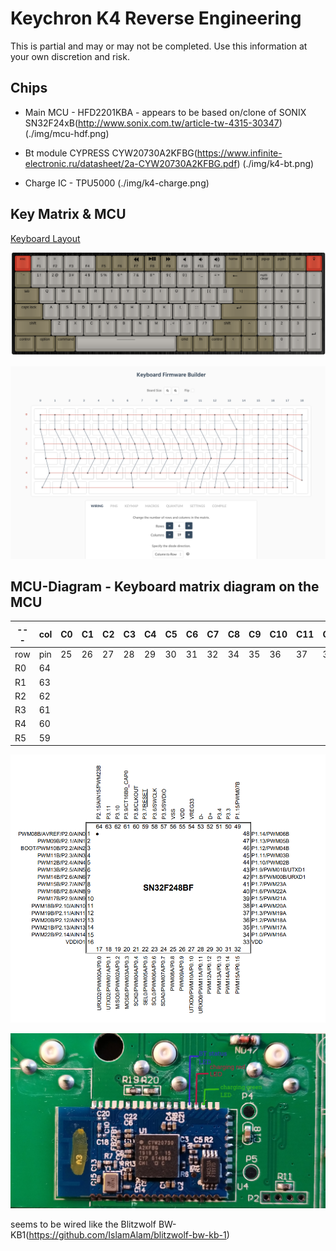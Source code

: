 # Keychron K4 Reverse Engineering

This is partial and may or may not be completed.
Use this information at your own discretion and risk.

## Chips
* Main MCU - HFD2201KBA - appears to be based on/clone of SONIX SN32F24xB(http://www.sonix.com.tw/article-tw-4315-30347)
(./img/mcu-hdf.png)

* Bt module CYPRESS CYW20730A2KFBG(https://www.infinite-electronic.ru/datasheet/2a-CYW20730A2KFBG.pdf)
(./img/k4-bt.png)

* Charge IC - TPU5000
(./img/k4-charge.png)

## Key Matrix & MCU
[Keyboard Layout ](http://www.keyboard-layout-editor.com/##@_backcolor=%23ffffff&name=Keychron%20K4&background_name=Aluminium%20brushed%20black&style=background-image%2F:%20url('%2F%2Fbg%2F%2Fmetal%2F%2Faluminum%2F_texture1644.jpg')%2F%3B%3B&switchMount=cherry&switchBrand=greetech&switchType=GT02A1Bxx%3B&@_c=%23c13828&p=OEM%20R4&a:5%3B&=esc&_c=%2396938e%3B&=%3Ci%20class%2F='kb%20kb-Unicode-Screen-Dim'%3E%3C%2F%2Fi%3E%0AF1&=%3Ci%20class%2F='kb%20kb-Unicode-Screen-Bright'%3E%3C%2F%2Fi%3E%0AF2&=%0AF3&=%0AF4&_c=%23766e54%3B&=%0AF5&=%0AF6&_fa@:6%3B%3B&=%3Ci%20class%2F='fa%20fa-backward'%3E%3C%2F%2Fi%3E%0AF7&_fa@:4%3B%3B&=%3Ci%20class%2F='fa%20fa-play'%3E%3C%2F%2Fi%3E%3Ci%20class%2F='fa%20fa-pause'%3E%3C%2F%2Fi%3E%0AF8&_fa@:5%3B%3B&=%3Ci%20class%2F='fa%20fa-forward'%3E%3C%2F%2Fi%3E%0AF9&_c=%2396938e&fa@:6%3B%3B&=%3Ci%20class%2F='fa%20fa-volume-off'%3E%3C%2F%2Fi%3E%0AF10&=%3Ci%20class%2F='fa%20fa-volume-down'%3E%3C%2F%2Fi%3E%0AF11&=%3Ci%20class%2F='fa%20fa-volume-up'%3E%3C%2F%2Fi%3E%0AF12&_c=%23766e54&f:3%3B&=home&_f:3%3B&=end&_f:3%3B&=pgup&_f:3%3B&=pgdn&_f:3%3B&=del&_c=%23c13828&f:3%3B&=%3Ci%20class%2F='fa%20fa-lightbulb-o'%3E%3C%2F%2Fi%3E%3B&@_c=%23766e54&f:3%3B&=%60%20~&_c=%2396938e&f:3%3B&=1%20!&_f:3%3B&=2%20%2F@&_f:3%3B&=3%20%23&_f:3%3B&=4%20$&_f:3%3B&=5%20%25&_f:3%3B&=6%20%5E&_f:3%3B&=7%20%2F&&_f:3%3B&=8%20*&_f:3%3B&=9%20(&_f:3%3B&=0%20)&_f:3%3B&=-%20%2F_&_f:3%3B&=%2F=%20+&_c=%23766e54&a:4&f:7&w:2&w2:1%3B&=%0A%0A%3Ci%20class%2F='kb%20kb-Arrows-Left'%3E%3C%2F%2Fi%3E&_c=%2396938e&f:3%3B&=num%0A%0A%0A%0A%0A%0Aclear&_a:5%3B&=%2F%2F&=*&=-%3B&@_c=%23766e54&p=OEM%20R3&w:1.5&w2:1%3B&=tab&_c=%2396938e%3B&=Q&=W&=E&=R&=T&=Y&=U&=I&=O&=P&=%5B%20%7B&=%5D%20%7D&_c=%23766e54&w2:1.5%3B&=%5C%20%7C&_x:0.5&c=%2396938e%3B&=7&=8&=9&_p=OEM%20R2&a:7&h:2%3B&=+%3B&@_c=%23766e54&p=OEM%20%20R2&a:5&w:1.75%3B&=caps%20lock&_c=%2396938e%3B&=A&=S&=D&_n:true%3B&=F&=G&=H&_n:true%3B&=J&=K&=L&=%2F%3B%20%2F:&='%20%22&_c=%23766e54&f:7&w:2.25%3B&=%3Ci%20class%2F='kb%20kb-Return-2'%3E%3C%2F%2Fi%3E&_c=%2396938e&f:3%3B&=4&=5&=6%3B&@_c=%23766e54&p=OEM%20R1&w:2.25%3B&=shift&_c=%2396938e%3B&=Z&=X&=C&=V&=B&=N&=M&=,%20%3C&=.%20%3E&=%2F%2F%20%3F&_c=%23766e54&w:1.75%3B&=shift&=%3Ci%20class%2F='fa%20fa-angle-up'%3E%3C%2F%2Fi%3E&_c=%2396938e%3B&=1&=2&=3&_a:7&fa@:6%3B&h:2%3B&=%3Ci%20class%2F='kb%20kb-Return-2'%3E%3C%2F%2Fi%3E%3B&@_c=%23766e54&a:5&f:3&w:1.25%3B&=control&_f:3&w:1.25%3B&=option&_f:3&w:1.25%3B&=command&_c=%2396938e&p=OEM%20SPACE&f:3&w:6.25%3B&=%2F&mdash%2F%3B%2F&mdash%2F%3B%2F&mdash%2F%3B%2F&mdash%2F%3B%2F&mdash%2F%3B&_c=%23766e54&p=OEM%20R1&f:3%3B&=cmd&_f:3%3B&=fn&_f:3%3B&=control&_f:3%3B&=%3Ci%20class%2F='fa%20fa-angle-left'%3E%3C%2F%2Fi%3E&_f:3%3B&=%3Ci%20class%2F='fa%20fa-angle-down'%3E%3C%2F%2Fi%3E&_f:3%3B&=%3Ci%20class%2F='fa%20fa-angle-right'%3E%3C%2F%2Fi%3E&_c=%2396938e&f:3%3B&=0&_f:3%3B&=.)

![Keyboard-layout](./img/k4-layout.png)

![Key-Matrix](./img/k4-wiring.png)

## MCU-Diagram - Keyboard matrix diagram on the MCU

| --- | col | C0 | C1 | C2 | C3 | C4 | C5 | C6 | C7 | C8 | C9 | C10 | C11 | C12 | C13 | C14 | C15 | C16 | C17 | C18 |
| --- | --- | -- | -- | -- | -- | -- | -- | -- | -- | -- | -- | --- | --- | --- | --- | --- | --- | --- | --- | --- |
| row | pin | 25 | 26 | 27 | 28 | 29 | 30 | 31 | 32 | 34 | 35 | 36  | 37  | 38  | 39  | 40  | 41  | 42  | 43  | 44  |
| R0  | 64  |    |    |    |    |    |    |    |    |    |    |     |     |     |     |     |     |     |     |     |
| R1  | 63  |    |    |    |    |    |    |    |    |    |    |     |     |     |     |     |     |     |     |     |
| R2  | 62  |    |    |    |    |    |    |    |    |    |    |     |     |     |     |     |     |     |     |     |
| R3  | 61  |    |    |    |    |    |    |    |    |    |    |     |     |     |     |     |     |     |     |     |
| R4  | 60  |    |    |    |    |    |    |    |    |    |    |     |     |     |     |     |     |     |     |     |
| R5  | 59  |    |    |    |    |    |    |    |    |    |    |     |     |     |     |     |     |     |     |     |

![MCU-Pins](./img/MCU_SN32F248BF.png)

![k4-bluetooth-CYW20730.png](./img/K4-bt-CYW20730.png)

seems to be wired like the Blitzwolf BW-KB1(https://github.com/IslamAlam/blitzwolf-bw-kb-1)
